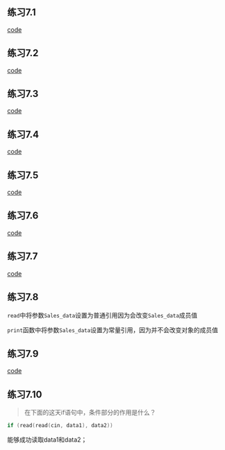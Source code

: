 ## 练习7.1

[code](https://github.com/hao555sky/CppPrimer/blob/master/Chapter_7/ex7_1.cpp)

## 练习7.2

[code](https://github.com/hao555sky/CppPrimer/blob/master/Chapter_7/ex7_2.h)

## 练习7.3

[code](https://github.com/hao555sky/CppPrimer/blob/master/Chapter_7/ex7_3.cpp)

## 练习7.4

[code](https://github.com/hao555sky/CppPrimer/blob/master/Chapter_7/ex7_4.h)

## 练习7.5

[code](https://github.com/hao555sky/CppPrimer/blob/master/Chapter_7/ex7_5.h)

## 练习7.6

[code](https://github.com/hao555sky/CppPrimer/blob/master/Chapter_7/ex7_6.h)

## 练习7.7

[code](https://github.com/hao555sky/CppPrimer/blob/master/Chapter_7/ex7_7.cpp)

## 练习7.8

`read`中将参数`Sales_data`设置为普通引用因为会改变`Sales_data`成员值

`print`函数中将参数`Sales_data`设置为常量引用，因为并不会改变对象的成员值

## 练习7.9

[code](https://github.com/hao555sky/CppPrimer/blob/master/Chapter_7/ex7_9.h)

## 练习7.10

> 在下面的这天if语句中，条件部分的作用是什么？

```cpp
if (read(read(cin, data1), data2))
```

能够成功读取data1和data2；